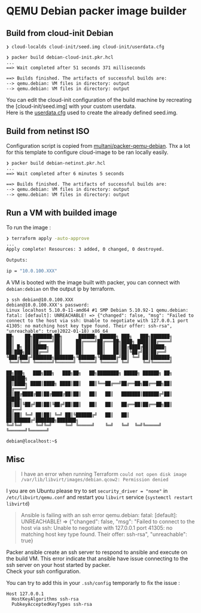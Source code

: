 # QEMU Debian packer image builder 

## Build from cloud-init Debian

```
❯ cloud-localds cloud-init/seed.img cloud-init/userdata.cfg 

❯ packer build debian-cloud-init.pkr.hcl
...
==> Wait completed after 51 seconds 371 milliseconds

==> Builds finished. The artifacts of successful builds are:
--> qemu.debian: VM files in directory: output
--> qemu.debian: VM files in directory: output
```

You can edit the cloud-init configuration of the build machine by recreating the [cloud-init/seed.img] with your custom userdata.  
Here is the [userdata.cfg](cloud-init/userdata.cfg) used to create the already defined seed.img.

## Build from netinst ISO

Configuration script is copied from [multani/packer-qemu-debian](https://github.com/multani/packer-qemu-debian). 
Thx a lot for this template to configure cloud-image to be ran locally easily.

```
❯ packer build debian-netinst.pkr.hcl
...
==> Wait completed after 6 minutes 5 seconds

==> Builds finished. The artifacts of successful builds are:
--> qemu.debian: VM files in directory: output
--> qemu.debian: VM files in directory: output
```

## Run a VM with builded image


To run the image :
```bash
❯ terraform apply -auto-approve
... 
Apply complete! Resources: 3 added, 0 changed, 0 destroyed.

Outputs:

ip = "10.0.100.XXX"
```

A VM is booted with the image built with packer, you can connect with `debian:debian` on the output ip by terraform.

```
❯ ssh debian@10.0.100.XXX
debian@10.0.100.XXX's password:
Linux localhost 5.10.0-11-amd64 #1 SMP Debian 5.10.92-1 qemu.debian: fatal: [default]: UNREACHABLE! => {"changed": false, "msg": "Failed to connect to the host via ssh: Unable to negotiate with 127.0.0.1 port 41305: no matching host key type found. Their offer: ssh-rsa", "unreachable": true}2022-01-18) x86_64
██╗    ██╗███████╗██╗      ██████╗ ██████╗ ███╗   ███╗███████╗
██║    ██║██╔════╝██║     ██╔════╝██╔═══██╗████╗ ████║██╔════╝
██║ █╗ ██║█████╗  ██║     ██║     ██║   ██║██╔████╔██║█████╗
██║███╗██║██╔══╝  ██║     ██║     ██║   ██║██║╚██╔╝██║██╔══╝
╚███╔███╔╝███████╗███████╗╚██████╗╚██████╔╝██║ ╚═╝ ██║███████╗
 ╚══╝╚══╝ ╚══════╝╚══════╝ ╚═════╝ ╚═════╝ ╚═╝     ╚═╝╚══════╝

██╗███╗   ███╗███╗   ███╗██╗   ██╗████████╗ █████╗ ██████╗ ██╗     ███████╗
██║████╗ ████║████╗ ████║██║   ██║╚══██╔══╝██╔══██╗██╔══██╗██║     ██╔════╝
██║██╔████╔██║██╔████╔██║██║   ██║   ██║   ███████║██████╔╝██║     █████╗
██║██║╚██╔╝██║██║╚██╔╝██║██║   ██║   ██║   ██╔══██║██╔══██╗██║     ██╔══╝
██║██║ ╚═╝ ██║██║ ╚═╝ ██║╚██████╔╝   ██║   ██║  ██║██████╔╝███████╗███████╗
╚═╝╚═╝     ╚═╝╚═╝     ╚═╝ ╚═════╝    ╚═╝   ╚═╝  ╚═╝╚═════╝ ╚══════╝╚══════╝

debian@localhost:~$
```

## Misc

> I have an error when running Terraform `could not open disk image /var/lib/libvirt/images/debian.qcow2: Permission denied`

I you are on Ubuntu please try to set `security_driver = "none"` in `/etc/libvirt/qemu.conf` and restart you `libvirt` service (`systemctl restart libvirtd`)

> Ansible is failing with an ssh error
> qemu.debian: fatal: [default]: UNREACHABLE! => {"changed": false, "msg": "Failed to connect to the host via ssh: Unable to negotiate with 127.0.0.1 port 41305: no matching host key type found. Their offer: ssh-rsa", "unreachable": true}

Packer ansible create an ssh server to respond to ansible and execute on the build VM.
This error indicate that ansible have issue connecting to the ssh server on your host started by packer.  
Check your ssh configuration.

You can try to add this in your `.ssh/config` temporarly to fix the issue :
```
Host 127.0.0.1
  HostKeyAlgorithms ssh-rsa
  PubkeyAcceptedKeyTypes ssh-rsa
```
